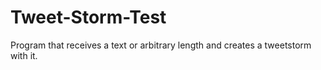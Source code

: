 # Tweet-Storm-Test
Program that receives a text or arbitrary length and creates a  tweetstorm with it.
